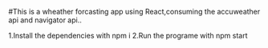 #This is a wheather forcasting app using React,consuming the accuweather api and navigator api..

1.Install the dependencies with
  npm i 
2.Run the programe with 
  npm start
